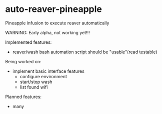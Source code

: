 auto-reaver-pineapple
=====================

Pineapple infusion to execute reaver automatically

WARNING: Early alpha, not working yet!!!

Implemented features:
* reaver/wash bash automation script should be "usable"(read testable)

Being worked on:
* implement basic interface features
  * configure environment
  * start/stop wash
  * list found wifi

Planned features:
* many
